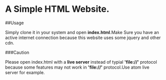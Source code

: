 # A Simple HTML Website.

##Usage

Simply clone it in your system and open **index.html**.Make Sure you have an active internet connection because this website uses some jquery and other cdn.

###Caution

Please open index.html with a **live server** instead of typial **'file://'** protocol because some features may not work in **'file://'** protocol.Use atom live server for example.  
